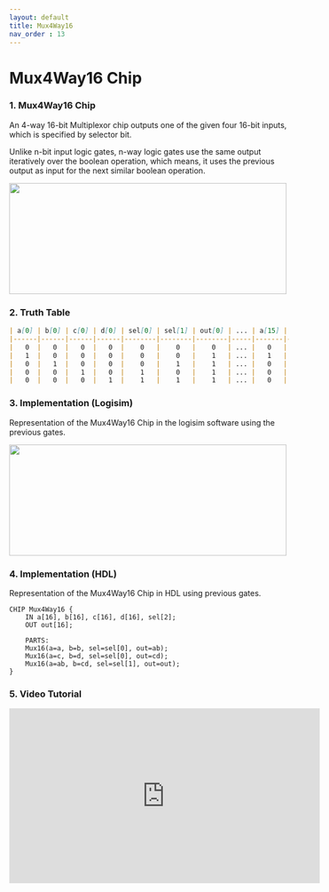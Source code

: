 ```yaml
---
layout: default
title: Mux4Way16
nav_order : 13
---
```


# Mux4Way16 Chip 

### 1. Mux4Way16 Chip
An 4-way 16-bit Multiplexor chip outputs one of the given four 16-bit inputs, which is specified by selector bit.

Unlike n-bit input logic gates, n-way logic gates use the same output iteratively over the boolean operation, which means, it uses the previous output as input for the next similar boolean operation.

<img src="/nand2tetris/images/mux4way16.png" width="500" height="200px"/> 

### 2. Truth Table

```markdown
| a[0] | b[0] | c[0] | d[0] | sel[0] | sel[1] | out[0] | ... | a[15] | b[15] | c[15] | d[15] | sel[0] | sel[1] | out[15] |
|------|------|------|------|--------|--------|--------|-----|-------|-------|-------|-------|--------|--------|---------|
|   0  |   0  |   0  |   0  |    0   |    0   |    0   | ... |   0   |   0   |   0   |   0   |    0   |    0   |    0    |
|   1  |   0  |   0  |   0  |    0   |    0   |    1   | ... |   1   |   0   |   0   |   0   |    0   |    0   |    1    |
|   0  |   1  |   0  |   0  |    0   |    1   |    1   | ... |   0   |   1   |   0   |   0   |    0   |    1   |    1    |
|   0  |   0  |   1  |   0  |    1   |    0   |    1   | ... |   0   |   0   |   1   |   0   |    1   |    0   |    1    |
|   0  |   0  |   0  |   1  |    1   |    1   |    1   | ... |   0   |   0   |   0   |   1   |    1   |    1   |    1    |
```

### 3. Implementation (Logisim)
Representation of the Mux4Way16 Chip in the logisim software using the previous gates.

<img src="/nand2tetris/logisim/mux4way16.png" width="500" height="200px"/> 


### 4. Implementation (HDL)
Representation of the Mux4Way16 Chip in HDL using previous gates.


```hdl
CHIP Mux4Way16 {
    IN a[16], b[16], c[16], d[16], sel[2];
    OUT out[16];

    PARTS:
    Mux16(a=a, b=b, sel=sel[0], out=ab);
    Mux16(a=c, b=d, sel=sel[0], out=cd);
    Mux16(a=ab, b=cd, sel=sel[1], out=out);
}
 ```
### 5. Video Tutorial
<iframe width="560" height="315" src="https://www.youtube.com/embed/Y9aiaY3iK7k?si=lLy9Dso9fskKCFFZ" title="YouTube video player" frameborder="0" allow="accelerometer; autoplay; clipboard-write; encrypted-media; gyroscope; picture-in-picture; web-share" referrerpolicy="strict-origin-when-cross-origin" allowfullscreen></iframe>